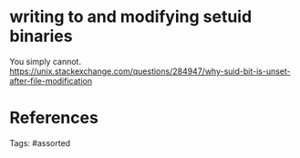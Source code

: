 # writing to and modifying setuid binaries
You simply cannot.
https://unix.stackexchange.com/questions/284947/why-suid-bit-is-unset-after-file-modification

# References

Tags:
    #assorted


